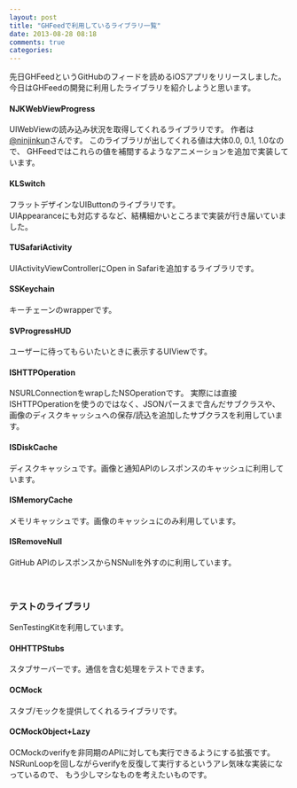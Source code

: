 ```yaml
---
layout: post
title: "GHFeedで利用しているライブラリ一覧"
date: 2013-08-28 08:18
comments: true
categories: 
---
```


先日GHFeedというGitHubのフィードを読めるiOSアプリをリリースしました。  
今日はGHFeedの開発に利用したライブラリを紹介しようと思います。

#### NJKWebViewProgress

UIWebViewの読み込み状況を取得してくれるライブラリです。
作者は[@ninjinkun](https://twitter.com/ninjinkun)さんです。
このライブラリが出してくれる値は大体0.0, 0.1, 1.0なので、
GHFeedではこれらの値を補間するようなアニメーションを追加で実装しています。


#### KLSwitch

フラットデザインなUIButtonのライブラリです。  
UIAppearanceにも対応するなど、結構細かいところまで実装が行き届いていました。


#### TUSafariActivity

UIActivityViewControllerにOpen in Safariを追加するライブラリです。


#### SSKeychain

キーチェーンのwrapperです。


#### SVProgressHUD

ユーザーに待ってもらいたいときに表示するUIViewです。


#### ISHTTPOperation

NSURLConnectionをwrapしたNSOperationです。
実際には直接ISHTTPOperationを使うのではなく、JSONパースまで含んだサブクラスや、
画像のディスクキャッシュへの保存/読込を追加したサブクラスを利用しています。


#### ISDiskCache

ディスクキャッシュです。画像と通知APIのレスポンスのキャッシュに利用しています。


#### ISMemoryCache

メモリキャッシュです。画像のキャッシュにのみ利用しています。


#### ISRemoveNull

GitHub APIのレスポンスからNSNullを外すのに利用しています。

　

### テストのライブラリ

SenTestingKitを利用しています。

#### OHHTTPStubs

スタブサーバーです。通信を含む処理をテストできます。

#### OCMock

スタブ/モックを提供してくれるライブラリです。

#### OCMockObject+Lazy

OCMockのverifyを非同期のAPIに対しても実行できるようにする拡張です。
NSRunLoopを回しながらverifyを反復して実行するというアレ気味な実装になっているので、
もう少しマシなものを考えたいものです。

